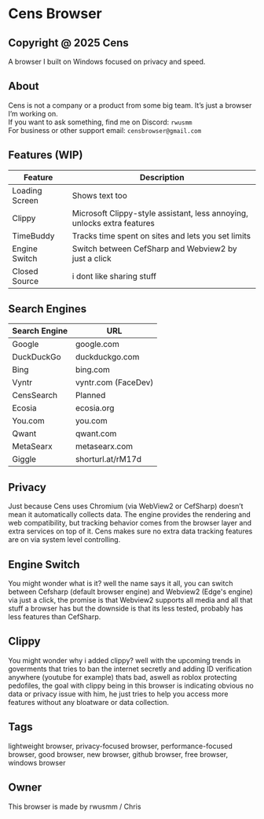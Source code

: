 # Cens Browser
Copyright @ 2025 Cens
---

A browser I built on Windows focused on privacy and speed.

## About

Cens is not a company or a product from some big team. It’s just a browser I’m working on.  
If you want to ask something, find me on Discord: `rwusmm`  
For business or other support email: `censbrowser@gmail.com`

## Features (WIP)

| Feature      | Description                                  |
|--------------|----------------------------------------------|
| Loading Screen             |  Shows text too                                            |
| Clippy       | Microsoft Clippy-style assistant, less annoying, unlocks extra features |
| TimeBuddy    | Tracks time spent on sites and lets you set limits |
| Engine Switch     | Switch between CefSharp and Webview2 by just a click |
| Closed Source | i dont like sharing stuff |

## Search Engines

| Search Engine | URL                       |
|---------------|---------------------------|
| Google        | google.com                |
| DuckDuckGo    | duckduckgo.com            |
| Bing          | bing.com                  |
| Vyntr         | vyntr.com (FaceDev)       |
| CensSearch    | Planned                   |
| Ecosia        | ecosia.org                |
| You.com       | you.com                   |
| Qwant         | qwant.com                 |
| MetaSearx     | metasearx.com             |
| Giggle        | shorturl.at/rM17d         | 

## Privacy
Just because Cens uses Chromium (via WebView2 or CefSharp) doesn’t mean it automatically collects data. The engine provides the rendering and web compatibility, but tracking behavior comes from the browser layer and extra services on top of it. Cens makes sure no extra data tracking features are on via system level controlling.

## Engine Switch
You might wonder what is it? well the name says it all, you can switch between Cefsharp (default browser engine) and Webview2 (Edge's engine) via just a click, the promise is that Webview2 supports all media and all that stuff a browser has but the downside is that its less tested, probably has less features than CefSharp.

## Clippy
You might wonder why i added clippy? well with the upcoming trends in goverments that tries to ban the internet secretly and adding ID verification anywhere (youtube for example) thats bad, aswell as roblox protecting pedofiles, the goal with clippy being in this browser is indicating obvious no data or privacy issue with him, he just tries to help you access more features without any bloatware or data collection.

## Tags
lightweight browser, privacy-focused browser, performance-focused browser, good browser, new browser, github browser, free browser, windows browser

## Owner

This browser is made by rwusmm / Chris
